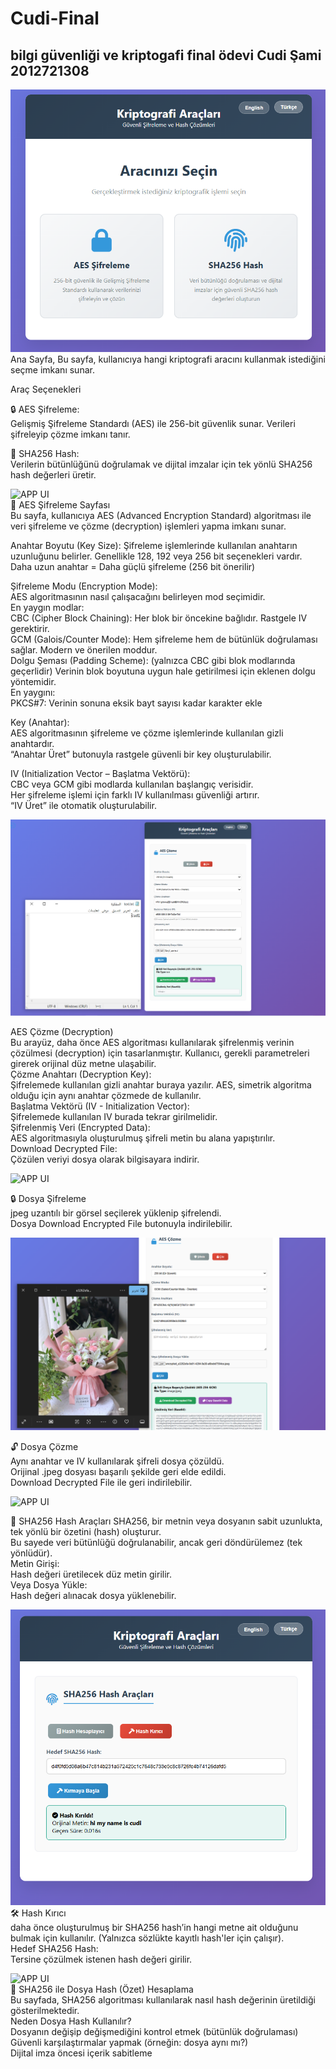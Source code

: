 # Cudi-Final
 bilgi güvenliği ve kriptogafi final ödevi
 Cudi Şami 2012721308
------------------------------------------------------
![APP UI](https://github.com/cudi33/Cudi-Final/blob/821fd9c36980327e9ad5b2cdc55dd736a5637b33/photo1.PNG)
Ana Sayfa,
Bu sayfa, kullanıcıya hangi kriptografi aracını kullanmak istediğini seçme imkanı sunar.


Araç Seçenekleri  

🔒 AES Şifreleme:  
Gelişmiş Şifreleme Standardı (AES) ile 256-bit güvenlik sunar. Verileri şifreleyip çözme imkanı tanır.

🧬 SHA256 Hash:  
Verilerin bütünlüğünü doğrulamak ve dijital imzalar için tek yönlü SHA256 hash değerleri üretir.

![APP UI](https://github.com/cudi33/Cudi-Final/blob/df7eb828cb7ff1819d08a379fb1f7bc85a5836b3/aes%20metin%20%C5%9Fifreleme.PNG)  
🔐 AES Şifreleme Sayfası  
Bu sayfa, kullanıcıya AES (Advanced Encryption Standard) algoritması ile veri şifreleme ve çözme (decryption) işlemleri yapma imkanı sunar.  


Anahtar Boyutu (Key Size):
Şifreleme işlemlerinde kullanılan anahtarın uzunluğunu belirler. Genellikle 128, 192 veya 256 bit seçenekleri vardır.  
 Daha uzun anahtar = Daha güçlü şifreleme (256 bit önerilir)  

Şifreleme Modu (Encryption Mode):  
AES algoritmasının nasıl çalışacağını belirleyen mod seçimidir.  
En yaygın modlar:  
CBC (Cipher Block Chaining): Her blok bir öncekine bağlıdır. Rastgele IV gerektirir.   
GCM (Galois/Counter Mode): Hem şifreleme hem de bütünlük doğrulaması sağlar. Modern ve önerilen moddur.  
Dolgu Şeması (Padding Scheme): (yalnızca CBC gibi blok modlarında geçerlidir)
Verinin blok boyutuna uygun hale getirilmesi için eklenen dolgu yöntemidir.  
En yaygını:  
PKCS#7: Verinin sonuna eksik bayt sayısı kadar karakter ekle  

Key (Anahtar):  
AES algoritmasının şifreleme ve çözme işlemlerinde kullanılan gizli anahtardır.  
“Anahtar Üret” butonuyla rastgele güvenli bir key oluşturulabilir.  
 
IV (Initialization Vector – Başlatma Vektörü):  
CBC veya GCM gibi modlarda kullanılan başlangıç verisidir.  
Her şifreleme işlemi için farklı IV kullanılması güvenliği artırır.  
“IV Üret” ile otomatik oluşturulabilir.   


![APP UI](https://github.com/cudi33/Cudi-Final/blob/8db2b39335cf77371fbdbbd2ba86cd281cde7e43/aes%20%C5%9Fifrelenmi%C5%9F%20metin%20%C3%A7%C3%B6zme.PNG)   

AES Çözme (Decryption)   
Bu arayüz, daha önce AES algoritması kullanılarak şifrelenmiş verinin çözülmesi (decryption) için tasarlanmıştır. Kullanıcı, gerekli parametreleri girerek orijinal düz metne ulaşabilir.  
Çözme Anahtarı (Decryption Key):  
Şifrelemede kullanılan gizli anahtar buraya yazılır. AES, simetrik algoritma olduğu için aynı anahtar çözmede de kullanılır.   
Başlatma Vektörü (IV - Initialization Vector):  
Şifrelemede kullanılan IV burada tekrar girilmelidir.    
Şifrelenmiş Veri (Encrypted Data):  
AES algoritmasıyla oluşturulmuş şifreli metin bu alana yapıştırılır.  
Download Decrypted File:  
Çözülen veriyi dosya olarak bilgisayara indirir.    


![APP UI](https://github.com/cudi33/Cudi-Final/blob/8085bfaeb370dfc9ffc065ccb01e67c5b4b1a5e9/aes-resim-%C5%9Fifreleme.PNG)  

🔒 Dosya Şifreleme  
jpeg uzantılı bir görsel seçilerek yüklenip şifrelendi.  
Dosya Download Encrypted File butonuyla indirilebilir.  

![APP UI](https://github.com/cudi33/Cudi-Final/blob/cbaff06f85c13730e040a5ce575760a294477445/aes-%C5%9Fifrelenmi%C5%9F-resim-%C3%A7%C3%B6zme.PNG)  

🔓 Dosya Çözme  
Aynı anahtar ve IV kullanılarak şifreli dosya çözüldü.  
Orijinal .jpeg dosyası başarılı şekilde geri elde edildi.  
Download Decrypted File ile geri indirilebilir.  


![APP UI](https://github.com/cudi33/Cudi-Final/blob/2bc3b8ef672a3dafb73dd614b4797d80e268c991/hash%20metin%20%C5%9Fifreleme.PNG)  

🔐 SHA256 Hash Araçları
SHA256, bir metnin veya dosyanın sabit uzunlukta, tek yönlü bir özetini (hash) oluşturur.  
Bu sayede veri bütünlüğü doğrulanabilir, ancak geri döndürülemez (tek yönlüdür).  
Metin Girişi:  
Hash değeri üretilecek düz metin girilir.  
Veya Dosya Yükle:  
Hash değeri alınacak dosya yüklenebilir.  

![APP UI](https://github.com/cudi33/Cudi-Final/blob/e70178e8da4c195842447f06c59d899194d5b789/hash%20k%C4%B1r%C4%B1c%C4%B1.PNG)  
🛠️ Hash Kırıcı  
daha önce oluşturulmuş bir SHA256 hash’in hangi metne ait olduğunu bulmak için kullanılır. (Yalnızca sözlükte kayıtlı hash'ler için çalışır).  
Hedef SHA256 Hash:  
Tersine çözülmek istenen hash değeri girilir.  


![APP UI](https://github.com/cudi33/Cudi-Final/blob/9c8e536d92fc7af135c478725a496283ffc12b9d/hash%20ile%20dosya%20%C5%9Fifreleme.PNG)  
📄 SHA256 ile Dosya Hash (Özet) Hesaplama  
Bu sayfada, SHA256 algoritması kullanılarak nasıl hash değerinin üretildiği gösterilmektedir.   
Neden Dosya Hash Kullanılır?  
Dosyanın değişip değişmediğini kontrol etmek (bütünlük doğrulaması)  
Güvenli karşılaştırmalar yapmak (örneğin: dosya aynı mı?)  
Dijital imza öncesi içerik sabitleme  




